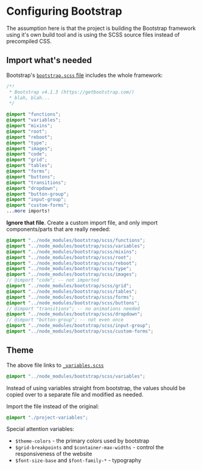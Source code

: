 # Configuring Bootstrap

The assumption here is that the project is building the Bootstrap framework
using it's own build tool and is using the SCSS source files instead of precompiled CSS.

## Import what's needed

Bootstrap's [`bootstrap.scss` file](https://github.com/twbs/bootstrap/blob/9201a805101943f9ec088639d520d7d2874bbed1/scss/bootstrap.scss) includes the whole framework:

```scss
/*!
 * Bootstrap v4.1.3 (https://getbootstrap.com/)
 * blah, blah...
 */

@import "functions";
@import "variables";
@import "mixins";
@import "root";
@import "reboot";
@import "type";
@import "images";
@import "code";
@import "grid";
@import "tables";
@import "forms";
@import "buttons";
@import "transitions";
@import "dropdown";
@import "button-group";
@import "input-group";
@import "custom-forms";
...more imports!
```

**Ignore that file**. Create a custom import file, and only import components/parts that are really needed:

```scss
@import "../node_modules/bootstrap/scss/functions";
@import "../node_modules/bootstrap/scss/variables";
@import "../node_modules/bootstrap/scss/mixins";
@import "../node_modules/bootstrap/scss/root";
@import "../node_modules/bootstrap/scss/reboot";
@import "../node_modules/bootstrap/scss/type";
@import "../node_modules/bootstrap/scss/images";
// @import "code"; -- not imported
@import "../node_modules/bootstrap/scss/grid";
@import "../node_modules/bootstrap/scss/tables";
@import "../node_modules/bootstrap/scss/forms";
@import "../node_modules/bootstrap/scss/buttons";
// @import "transitions"; -- no animations needed
@import "../node_modules/bootstrap/scss/dropdown";
// @import "button-group"; -- not even once
@import "../node_modules/bootstrap/scss/input-group";
@import "../node_modules/bootstrap/scss/custom-forms";
```

## Theme

The above file links to [`_variables.scss`](https://github.com/twbs/bootstrap/blob/9201a805101943f9ec088639d520d7d2874bbed1/scss/_variables.scss)

```scss
@import "../node_modules/bootstrap/scss/variables";
```

Instead of using variables straight from bootstrap,
the values should be copied over to a separate file and modified as needed.

Import the file instead of the original:

```scss
@import "./project-variables";
```

Special attention variables:

* `$theme-colors` - the primary colors used by bootstrap
* `$grid-breakpoints` and `$container-max-widths` - control the responsiveness of the website
* `$font-size-base` and `$font-family-*` - typography
